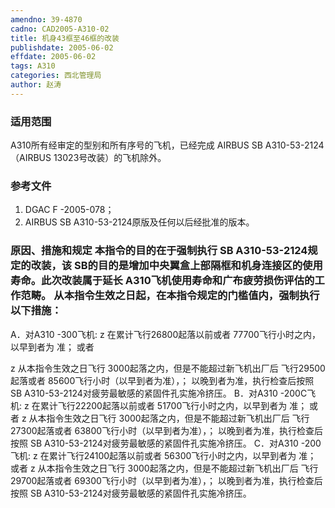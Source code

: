 ```yaml
---
amendno: 39-4870
cadno: CAD2005-A310-02
title: 机身43框至46框的改装
publishdate: 2005-06-02
effdate: 2005-06-02
tags: A310
categories: 西北管理局
author: 赵涛
---
```


### 适用范围 
A310所有经审定的型别和所有序号的飞机，已经完成 AIRBUS SB A310-53-2124（AIRBUS 13023号改装）的飞机除外。

### 参考文件
1. DGAC F -2005-078； 
2. AIRBUS SB A310-53-2124原版及任何以后经批准的版本。


### 原因、措施和规定 本指令的目的在于强制执行 SB A310-53-2124规定的改装，该 SB的目的是增加中央翼盒上部隔框和机身连接区的使用寿命。此次改装属于延长 A310飞机使用寿命和广布疲劳损伤评估的工作范畴。 从本指令生效之日起，在本指令规定的门槛值内，强制执行以下措施： 
A．对A310 -300飞机: z 在累计飞行26800起落以前或者 77700飞行小时之内，以早到者为
准； 或者 
  
z 从本指令生效之日飞行 3000起落之内，但是不能超过新飞机出厂后
飞行29500起落或者 85600飞行小时（以早到者为准），； 以晚到者为准，执行检查后按照 SB A310-53-2124对疲劳最敏感的紧固件孔实施冷挤压。 
B．对A310 -200C飞机: z 在累计飞行22200起落以前或者 51700飞行小时之内，以早到者为
准； 或者 z 从本指令生效之日飞行 3000起落之内，但是不能超过新飞机出厂后
飞行27300起落或者 63800飞行小时（以早到者为准），； 以晚到者为准，执行检查后按照 SB A310-53-2124对疲劳最敏感的紧固件孔实施冷挤压。 
C．对A310 -200飞机: z 在累计飞行24100起落以前或者 56300飞行小时之内，以早到者为
准； 或者 z 从本指令生效之日飞行 3000起落之内，但是不能超过新飞机出厂后
飞行29700起落或者 69300飞行小时（以早到者为准），； 以晚到者为准，执行检查后按照 SB A310-53-2124对疲劳最敏感的紧固件孔实施冷挤压。 
